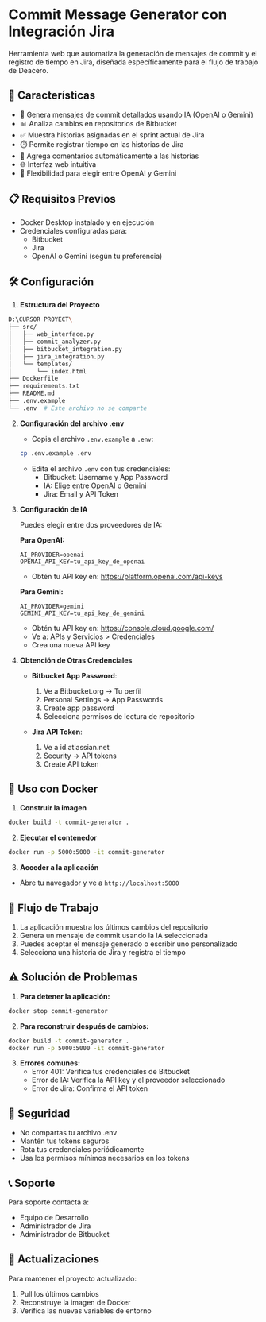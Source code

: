 # Commit Message Generator con Integración Jira

Herramienta web que automatiza la generación de mensajes de commit y el registro de tiempo en Jira, diseñada específicamente para el flujo de trabajo de Deacero.

## 🚀 Características

- 🤖 Genera mensajes de commit detallados usando IA (OpenAI o Gemini)
- 📊 Analiza cambios en repositorios de Bitbucket
- ✅ Muestra historias asignadas en el sprint actual de Jira
- ⏱️ Permite registrar tiempo en las historias de Jira
- 💬 Agrega comentarios automáticamente a las historias
- 🌐 Interfaz web intuitiva
- 🔄 Flexibilidad para elegir entre OpenAI y Gemini

## 📋 Requisitos Previos

- Docker Desktop instalado y en ejecución
- Credenciales configuradas para:
  - Bitbucket
  - Jira
  - OpenAI o Gemini (según tu preferencia)

## 🛠️ Configuración

1. **Estructura del Proyecto**
```bash
D:\CURSOR PROYECT\
├── src/
│   ├── web_interface.py
│   ├── commit_analyzer.py
│   ├── bitbucket_integration.py
│   ├── jira_integration.py
│   └── templates/
│       └── index.html
├── Dockerfile
├── requirements.txt
├── README.md
├── .env.example
└── .env  # Este archivo no se comparte
```

2. **Configuración del archivo .env**
   - Copia el archivo `.env.example` a `.env`:
   ```bash
   cp .env.example .env
   ```
   - Edita el archivo `.env` con tus credenciales:
     - Bitbucket: Username y App Password
     - IA: Elige entre OpenAI o Gemini
     - Jira: Email y API Token

3. **Configuración de IA**
   
   Puedes elegir entre dos proveedores de IA:

   **Para OpenAI:**
   ```env
   AI_PROVIDER=openai
   OPENAI_API_KEY=tu_api_key_de_openai
   ```
   - Obtén tu API key en: https://platform.openai.com/api-keys

   **Para Gemini:**
   ```env
   AI_PROVIDER=gemini
   GEMINI_API_KEY=tu_api_key_de_gemini
   ```
   - Obtén tu API key en: https://console.cloud.google.com/
   - Ve a: APIs y Servicios > Credenciales
   - Crea una nueva API key

4. **Obtención de Otras Credenciales**
   - **Bitbucket App Password**:
     1. Ve a Bitbucket.org → Tu perfil
     2. Personal Settings → App Passwords
     3. Create app password
     4. Selecciona permisos de lectura de repositorio

   - **Jira API Token**:
     1. Ve a id.atlassian.net
     2. Security → API tokens
     3. Create API token

## 🐳 Uso con Docker

1. **Construir la imagen**
```bash
docker build -t commit-generator .
```

2. **Ejecutar el contenedor**
```bash
docker run -p 5000:5000 -it commit-generator
```

3. **Acceder a la aplicación**
- Abre tu navegador y ve a `http://localhost:5000`

## 🔄 Flujo de Trabajo

1. La aplicación muestra los últimos cambios del repositorio
2. Genera un mensaje de commit usando la IA seleccionada
3. Puedes aceptar el mensaje generado o escribir uno personalizado
4. Selecciona una historia de Jira y registra el tiempo

## ⚠️ Solución de Problemas

1. **Para detener la aplicación:**
```bash
docker stop commit-generator
```

2. **Para reconstruir después de cambios:**
```bash
docker build -t commit-generator .
docker run -p 5000:5000 -it commit-generator
```

3. **Errores comunes:**
   - Error 401: Verifica tus credenciales de Bitbucket
   - Error de IA: Verifica la API key y el proveedor seleccionado
   - Error de Jira: Confirma el API token

## 🔐 Seguridad

- No compartas tu archivo .env
- Mantén tus tokens seguros
- Rota tus credenciales periódicamente
- Usa los permisos mínimos necesarios en los tokens

## 📞 Soporte

Para soporte contacta a:
- Equipo de Desarrollo
- Administrador de Jira
- Administrador de Bitbucket

## 🔄 Actualizaciones

Para mantener el proyecto actualizado:
1. Pull los últimos cambios
2. Reconstruye la imagen de Docker
3. Verifica las nuevas variables de entorno
    